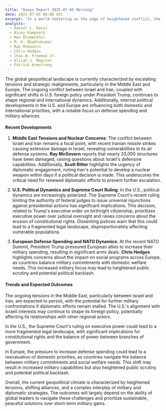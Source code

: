 ```yaml
---
title: "Geops Report 2025-07-05 Morning"
date: 2025-07-05 06:00 UTC
excerpt: "In a world teetering on the edge of heightened conflict, the escalating tensions between Israel and Iran, compounded by significant shifts in U.S. foreign policy under President Trump, are reshaping the geopolitical landscape, as missile strikes expose vulnerabilities and diplomatic efforts hang in the balance, threatening to ignite further regional instability."
analysts:
  - Daniel L. Davis
  - Binoy Kampmark
  - Max Blumenthal
  - M. K. Bhadrakumar
  - Ray McGovern
  - Chris Hedges
  - Chas W. Freeman Jr.
  - Elijah J. Magnier
  - Patrick Armstrong
---
```


The global geopolitical landscape is currently characterized by escalating tensions and strategic realignments, particularly in the Middle East and Europe. The ongoing conflict between Israel and Iran, coupled with significant shifts in U.S. foreign policy under President Trump, continues to shape regional and international dynamics. Additionally, internal political developments in the U.S. and Europe are influencing both domestic and international priorities, with a notable focus on defense spending and military alliances.

#### Recent Developments

1. **Middle East Tensions and Nuclear Concerns**: The conflict between Israel and Iran remains a focal point, with recent Iranian missile strikes causing extensive damage in Israel, revealing vulnerabilities in its air defense systems. **Ray McGovern** reports that nearly 33,000 structures have been damaged, raising questions about Israel's defensive capabilities. Additionally, **Scott Ritter** highlights the urgency of diplomatic engagement, noting Iran's potential to develop a nuclear weapon within days if a political decision is made. This underscores the critical need for renewed diplomatic efforts to prevent further escalation.

2. **U.S. Political Dynamics and Supreme Court Ruling**: In the U.S., political dynamics are increasingly polarized. The Supreme Court's recent ruling limiting the authority of federal judges to issue universal injunctions against presidential actions has significant implications. This decision, related to Trump's executive order on birthright citizenship, prioritizes executive power over judicial oversight and raises concerns about the erosion of constitutional rights. Dissenting justices warn that this could lead to a fragmented legal landscape, disproportionately affecting vulnerable populations.

3. **European Defense Spending and NATO Dynamics**: At the recent NATO Summit, President Trump pressured European allies to increase their military spending, resulting in significant arms deals. **Chris Hedges** highlights concerns about the impact on social programs across Europe, as countries balance military commitments with domestic welfare needs. This increased military focus may lead to heightened public scrutiny and potential political backlash.

#### Trends and Expected Outcomes

The ongoing tensions in the Middle East, particularly between Israel and Iran, are expected to persist, with the potential for further military confrontations if diplomatic efforts remain stalled. The U.S.'s alignment with Israeli interests may continue to shape its foreign policy, potentially affecting its relationships with other regional actors.

In the U.S., the Supreme Court's ruling on executive power could lead to a more fragmented legal landscape, with significant implications for constitutional rights and the balance of power between branches of government.

In Europe, the pressure to increase defense spending could lead to a reevaluation of domestic priorities, as countries navigate the balance between military commitments and social welfare needs. This shift may result in increased military capabilities but also heightened public scrutiny and potential political backlash.

Overall, the current geopolitical climate is characterized by heightened tensions, shifting alliances, and a complex interplay of military and diplomatic strategies. The outcomes will largely depend on the ability of global leaders to navigate these challenges and prioritize sustainable, peaceful solutions over short-term military gains.
